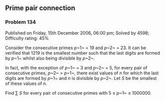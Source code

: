 Prime pair connection
---------------------

### Problem 134

Published on Friday, 15th December 2006, 06:00 pm; Solved by 4598;
Difficulty rating: 45%

Consider the consecutive primes *p*~1~ = 19 and *p*~2~ = 23. It can be
verified that 1219 is the smallest number such that the last digits are
formed by *p*~1~ whilst also being divisible by *p*~2~.

In fact, with the exception of *p*~1~ = 3 and *p*~2~ = 5, for every pair
of consecutive primes, *p*~2~ \> *p*~1~, there exist values of *n* for
which the last digits are formed by *p*~1~ and *n* is divisible by
*p*~2~. Let *S* be the smallest of these values of *n*.

Find ∑ *S* for every pair of consecutive primes with 5 ≤ *p*~1~ ≤
1000000.
